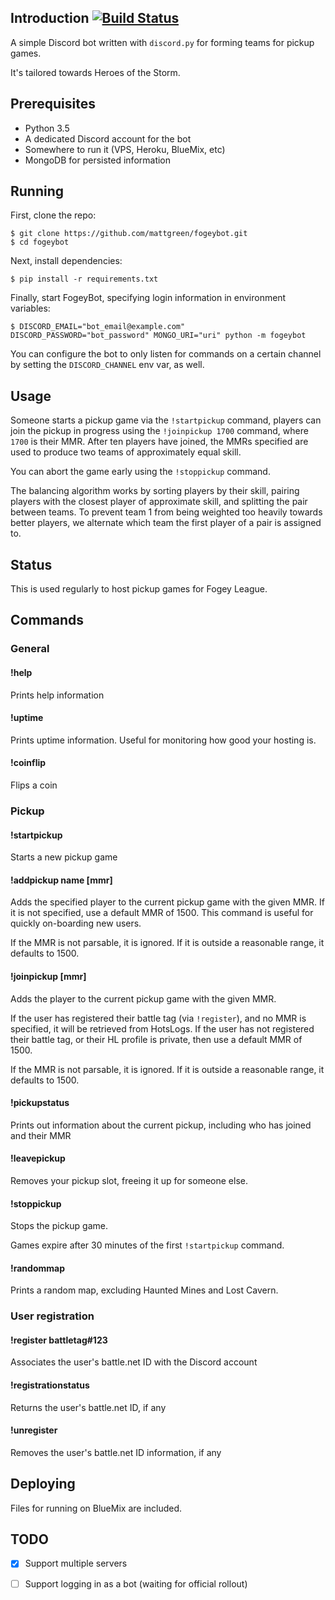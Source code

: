 ## Introduction [![Build Status](https://travis-ci.org/mattgreen/fogeybot.svg?branch=master)](https://travis-ci.org/mattgreen/fogeybot)

A simple Discord bot written with `discord.py` for forming teams for pickup games.

It's tailored towards Heroes of the Storm.

## Prerequisites

* Python 3.5
* A dedicated Discord account for the bot
* Somewhere to run it (VPS, Heroku, BlueMix, etc)
* MongoDB for persisted information

## Running

First, clone the repo:

    $ git clone https://github.com/mattgreen/fogeybot.git
    $ cd fogeybot

Next, install dependencies:

    $ pip install -r requirements.txt

Finally, start FogeyBot, specifying login information in environment variables:

    $ DISCORD_EMAIL="bot_email@example.com" DISCORD_PASSWORD="bot_password" MONGO_URI="uri" python -m fogeybot

You can configure the bot to only listen for commands on a certain channel by setting the `DISCORD_CHANNEL` env var, as well.

## Usage

Someone starts a pickup game via the `!startpickup` command, players can join the pickup in progress using the `!joinpickup 1700` command, where `1700` is their MMR. After ten players have joined, the MMRs specified are used to produce two teams of approximately equal skill. 

You can abort the game early using the `!stoppickup` command.

The balancing algorithm works by sorting players by their skill, pairing players with the closest player of approximate skill, and splitting the pair between teams. To prevent team 1 from being weighted too heavily towards better players, we alternate which team the first player of a pair is assigned to.

## Status

This is used regularly to host pickup games for Fogey League.

## Commands

### General
#### !help

Prints help information

#### !uptime

Prints uptime information. Useful for monitoring how good your hosting is.

#### !coinflip

Flips a coin


### Pickup

#### !startpickup

Starts a new pickup game

#### !addpickup name [mmr]

Adds the specified player to the current pickup game with the given MMR. If it is not specified, use a default MMR of 1500. This command is useful for quickly on-boarding new users.

If the MMR is not parsable, it is ignored. If it is outside a reasonable range, it defaults to 1500.

#### !joinpickup [mmr]

Adds the player to the current pickup game with the given MMR. 

If the user has registered their battle tag (via `!register`), and no MMR is specified, it will be retrieved from HotsLogs.
If the user has not registered their battle tag, or their HL profile is private, then use a default MMR of 1500.

If the MMR is not parsable, it is ignored. If it is outside a reasonable range, it defaults to 1500.

#### !pickupstatus

Prints out information about the current pickup, including who has joined and their MMR

#### !leavepickup

Removes your pickup slot, freeing it up for someone else.

#### !stoppickup

Stops the pickup game.

Games expire after 30 minutes of the first `!startpickup` command.

#### !randommap

Prints a random map, excluding Haunted Mines and Lost Cavern.

### User registration

#### !register battletag#123

Associates the user's battle.net ID with the Discord account

#### !registrationstatus

Returns the user's battle.net ID, if any

#### !unregister

Removes the user's battle.net ID information, if any

## Deploying

Files for running on BlueMix are included.

## TODO

* [x] Support multiple servers
* [ ] Support logging in as a bot (waiting for official rollout)

